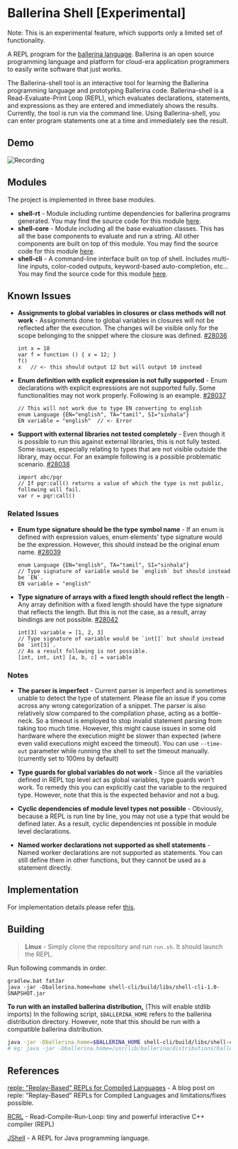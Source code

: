 # Ballerina Shell [Experimental]

Note: This is an experimental feature, which supports only a limited
set of functionality.

A REPL program for the [ballerina language](https://github.com/ballerina-platform/ballerina-lang). Ballerina is an open source programming language and platform for cloud-era application programmers to easily write software that just works.

The Ballerina-shell tool is an interactive tool for learning the Ballerina programming language and prototyping Ballerina code. Ballerina-shell is a Read-Evaluate-Print Loop (REPL), which evaluates declarations, statements, and expressions as they are entered and immediately shows the results. Currently, the tool is run via the command line. Using Ballerina-shell, you can enter program statements one at a time and immediately see the result.

## Demo

![Recording](./docs/demo.gif)

## Modules

The project is implemented in three base modules.

- **shell-rt** - Module including runtime dependencies for ballerina programs generated. You may find the source code for this
  module [here](shell-rt).
- **shell-core** - Module including all the base evaluation classes. This has all the base components to evaluate and run a
  string. All other components are built on top of this module. You may find the source code for this
  module [here](shell-core).
- **shell-cli** - A command-line interface built on top of shell. Includes multi-line inputs, color-coded outputs,
  keyword-based auto-completion, etc... You may find the source code for this module [here](shell-cli).

## Known Issues

- **Assignments to global variables in closures or class methods will not work** - Assignments done to global variables
  in closures will not be reflected after the execution. The changes will be visible only for the scope belonging to the
  snippet where the closure was defined.
  [#28036](https://github.com/ballerina-platform/ballerina-lang/issues/28036)

  ```ballerina
  int x = 10
  var f = function () { x = 12; }
  f()
  x   // <- this should output 12 but will output 10 instead
  ```

- **Enum definition with explicit expression is not fully supported** - Enum declarations with explicit expressions are
  not supported fully. Some functionalities may not work properly. Following is an example.
  [#28037](https://github.com/ballerina-platform/ballerina-lang/issues/28037)

  ```ballerina
  // This will not work due to type EN converting to english
  enum Language {EN="english", TA="tamil", SI="sinhala"}
  EN variable = "english"  // <- Error
  ```

- **Support with external libraries not tested completely** - Even though it is possible to run this against external libraries, 
  this is not fully tested. Some issues, especially relating to types that are not visible outside the library, may occur. 
  For an example following is a possible problematic scenario.
  [#28038](https://github.com/ballerina-platform/ballerina-lang/issues/28038)
  
  ```ballerina
  import abc/pqr
  // If pqr:call() returns a value of which the type is not public, following will fail.
  var r = pqr:call()
  ```

### Related Issues

- **Enum type signature should be the type symbol name** - If an enum is defined with expression values, enum elements'
  type signature would be the expression. However, this should instead be the original enum name.
  [#28039](https://github.com/ballerina-platform/ballerina-lang/issues/28039)

  ```ballerina
  enum Language {EN="english", TA="tamil", SI="sinhala"}
  // Type signature of variable would be `english` but should instead be `EN`.
  EN variable = "english" 
  ```

- **Type signature of arrays with a fixed length should reflect the length** - Any array definition with a fixed length
  should have the type signature that reflects the length. But this is not the case, as a result, array bindings are not
  possible.
  [#28042](https://github.com/ballerina-platform/ballerina-lang/issues/28042)

  ```ballerina
  int[3] variable = [1, 2, 3]
  // Type signature of variable would be `int[]` but should instead be `int[3]`.
  // As a result following is not possible.
  [int, int, int] [a, b, c] = variable
  ```

### Notes

- **The parser is imperfect** - Current parser is imperfect and is sometimes unable to detect the type of statement.
  Please file an issue if you come across any wrong categorization of a snippet. The parser is also relatively slow
  compared to the compilation phase, acting as a bottle-neck. So a timeout is employed to stop invalid statement parsing
  from taking too much time. However, this might cause issues in some old hardware where the execution might be slower
  than expected (where even valid executions might exceed the timeout). You can use `--time-out` parameter while running
  the shell to set the timeout manually. (currently set to 100ms by default)

- **Type guards for global variables do not work** - Since all the variables defined in REPL top level act as global
  variables, type guards won't work. To remedy this you can explicitly cast the variable to the required type. However,
  note that this is the expected behavior and not a bug.

- **Cyclic dependencies of module level types not possible** - Obviously, because a REPL is run line by line, you may
  not use a type that would be defined later. As a result, cyclic dependencies nt possible in module level declarations.

- **Named worker declarations not supported as shell statements** - Named worker declarations are not supported as
  statements. You can still define them in other functions, but they cannot be used as a statement directly.

## Implementation

For implementation details please refer [this](shell-core/README.md).

## Building

> **Linux** - Simply clone the repository and run `run.sh`. It should launch the REPL.

Run following commands in order.

```batch
gradlew.bat fatJar
java -jar -Dballerina.home=home shell-cli/build/libs/shell-cli-1.0-SNAPSHOT.jar
```

**To run with an installed ballerina distribution,** (This will enable stdlib imports)
In the following script, `$BALLERINA_HOME` refers to the ballerina distribution directory. However, note that this
should be run with a compatible ballerina distribution.

```bash
java -jar -Dballerina.home=$BALLERINA_HOME shell-cli/build/libs/shell-cli-1.0-SNAPSHOT.jar
# eg: java -jar -Dballerina.home=/usr/lib/ballerina/distributions/ballerina-slp8 shell-cli/build/libs/shell-cli-1.0-SNAPSHOT.jar
```

## References

[reple: "Replay-Based" REPLs for Compiled Languages](https://people.eecs.berkeley.edu/~brock/blog/reple.php) - A blog
post on reple: "Replay-Based" REPLs for Compiled Languages and limitations/fixes possible.

[RCRL](https://github.com/onqtam/rcrl) - Read-Compile-Run-Loop: tiny and powerful interactive C++ compiler (REPL)

[JShell](https://docs.oracle.com/javase/9/jshell/introduction-jshell.htm#JSHEL-GUID-630F27C8-1195-4989-9F6B-2C51D46F52C8) - A REPL for Java programming language.

